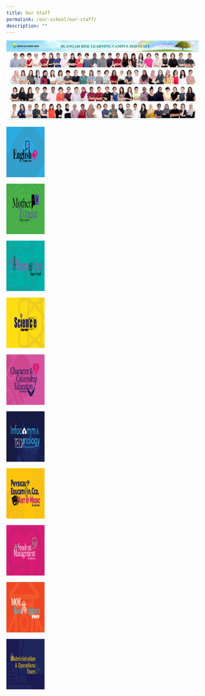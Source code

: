 ```yaml
---
title: Our Staff
permalink: /our-school/our-staff/
description: ""
---
```

![](/images/Staff-photo.jpeg)

<p><a href="https://moe-blangahrisepri-staging.netlify.app/our-school/our-staff/english-teachers/">
<img src="/images/Blangah-Rise-Departments1.jpeg" width="100" height="132">
</a></p>

<p><a href="https://moe-blangahrisepri-staging.netlify.app/our-school/our-staff/mother-tongue-teachers/">
<img src="/images/Blangah-Rise-Departments2.jpeg" width="100" height="132">
</a></p>

<p><a href="https://moe-blangahrisepri-staging.netlify.app/our-school/our-staff/mathematics-teachers/">
<img src="/images/Blangah-Rise-Departments3.jpeg" width="100" height="132">
</a></p>

<p><a href="https://moe-blangahrisepri-staging.netlify.app/our-school/our-staff/science-teachers/">
<img src="/images/Blangah-Rise-Departments4.jpeg" width="100" height="132">
</a></p>

<p><a href="https://moe-blangahrisepri-staging.netlify.app/our-school/our-staff/character-citizenship-education-teachers/">
<img src="/images/Blangah-Rise-Departments5.jpeg" width="100" height="132">
</a></p>

<p><a href="https://moe-blangahrisepri-staging.netlify.app/our-school/our-staff/information-communications-technology-teachers/">
<img src="/images/Blangah-Rise-Departments6.jpeg" width="100" height="132">
</a></p>

<p><a href="https://moe-blangahrisepri-staging.netlify.app/our-school/our-staff/pe-cca-art-and-music-teachers/">
<img src="/images/Blangah-Rise-Departments7.jpeg" width="100" height="132">
</a></p>

<p><a href="https://moe-blangahrisepri-staging.netlify.app/our-school/our-staff/student-management-teachers/">
<img src="/images/Blangah-Rise-Departments8.jpeg" width="100" height="132">
</a></p>

<p><a href="https://moe-blangahrisepri-staging.netlify.app/our-school/our-staff/moe-kindergarten-teachers/">
<img src="/images/Blangah-Rise-Departments9-1.jpeg" width="100" height="132">
</a></p>

<p><a href="https://moe-blangahrisepri-staging.netlify.app/our-community/administrative-and-operations-team/">
<img src="/images/Blangah-Rise-Departments10.jpeg" width="100" height="132">
</a></p>


